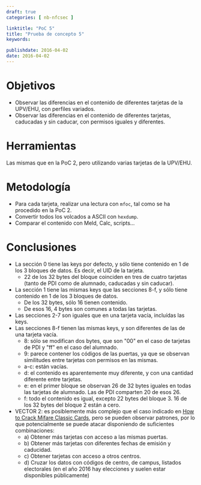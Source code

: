 ```yaml
---
draft: true
categories: [ nb-nfcsec ]

linktitle: "PoC 5"
title: "Prueba de concepto 5"
keywords: 

publishdate: 2016-04-02
date: 2016-04-02
---
```


# Objetivos

- Observar las diferencias en el contenido de diferentes tarjetas de la UPV/EHU, con perfiles variados.
- Observar las diferencias en el contenido de diferentes tarjetas, caducadas y sin caducar, con permisos iguales y diferentes.

# Herramientas

Las mismas que en la PoC 2, pero utilizando varias tarjetas de la UPV/EHU.

# Metodología

- Para cada tarjeta, realizar una lectura con `mfoc`, tal como se ha procedido en la PoC 2.
- Convertir todos los volcados a ASCII con `hexdump`.
- Comparar el contenido con Meld, Calc, scripts...

# Conclusiones

- La sección 0 tiene las keys por defecto, y sólo tiene contenido en 1 de los 3 bloques de datos. Es decir, el UID de la tarjeta.
  - 22 de los 32 bytes del bloque coinciden en tres de cuatro tarjetas (tanto de PDI como de alumnado, caducadas y sin caducar).
- La sección 1 tiene las mismas keys que las secciones 8-f, y sólo tiene contenido en 1 de los 3 bloques de datos.
  - De los 32 bytes, sólo 16 tienen contenido.
  - De esos 16, 4 bytes son comunes a todas las tarjetas.
- Las secciones 2-7 son iguales que en una tarjeta vacía, incluídas las keys.
- Las secciones 8-f tienen las mismas keys, y son diferentes de las de una tarjeta vacía.
  - 8: sólo se modifican dos bytes, que son "00" en el caso de tarjetas de PDI y "ff" en el caso del alumnado.
  - 9: parece contener los códigos de las puertas, ya que se observan similitudes entre tarjetas con permisos en las mismas.
  - a-c: están vacías.
  - d: el contenido es aparentemente muy diferente, y con una cantidad diferente entre tarjetas.
  - e: en el primer bloque se observan 26 de 32 bytes iguales en todas las tarjetas de alumnado. Las de PDI comparten 20 de esos 26.
  - f: todo el contenido es igual, excepto 22 bytes del bloque 3. 16 de los 32 bytes del bloque 2 están a cero.
- VECTOR 2: es posiblemente más complejo que el caso indicado en [How to Crack Mifare Classic Cards](https://firefart.at/post/how-to-crack-mifare-classic-cards/), pero se pueden observar patrones, por lo que potencialmente se puede atacar disponiendo de suficientes combinaciones:
  - a) Obtener más tarjetas con acceso a las mismas puertas.
  - b) Obtener más tarjetas con diferentes fechas de emisión y caducidad.
  - c) Obtener tarjetas con acceso a otros centros.
  - d) Cruzar los datos con códigos de centro, de campus, listados electorales (en el año 2016 hay elecciones y suelen estar disponibles públicamente)
